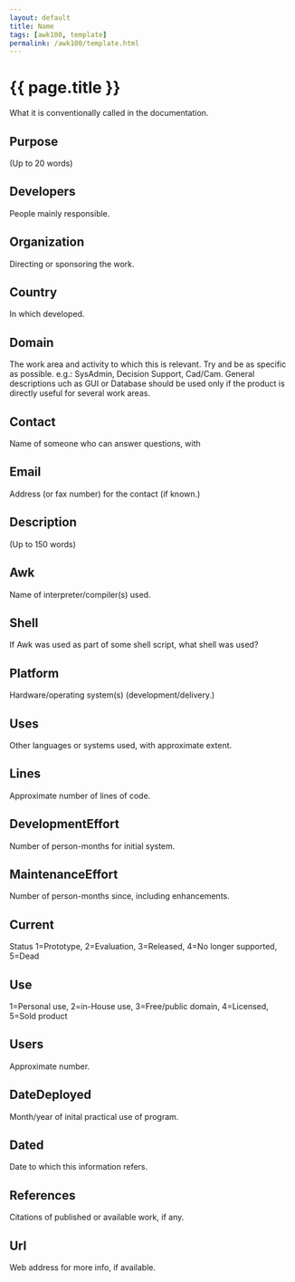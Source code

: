 ```yaml
---
layout: default
title: Name
tags: [awk100, template]
permalink: /awk100/template.html
---
```


# {{ page.title }}

What it is conventionally called in the documentation.

## Purpose

(Up to 20 words)

## Developers

People mainly responsible.

## Organization

Directing or sponsoring the work.

## Country

In which developed.

## Domain

The work area and activity to which this is relevant.  Try and be as
specific as possible. e.g.: SysAdmin, Decision Support, Cad/Cam. General
descriptions uch as GUI or Database should be used only if the product
is directly useful for several work areas.

## Contact

Name of someone who can answer questions, with

## Email

Address (or fax number) for the contact (if known.)

## Description

(Up to 150 words)

## Awk

Name of interpreter/compiler(s) used.

## Shell
 
If Awk was used as part of some shell script, what shell was used? 

## Platform

Hardware/operating system(s) (development/delivery.)

## Uses

Other languages or systems used, with approximate extent.

## Lines

Approximate number of lines of code.

## DevelopmentEffort

Number of person-months for initial system.

## MaintenanceEffort

Number of person-months since, including enhancements.

## Current

Status 1=Prototype, 2=Evaluation, 3=Released, 4=No longer supported, 5=Dead

## Use
 
1=Personal use, 2=in-House use, 3=Free/public domain, 4=Licensed, 5=Sold product 

## Users

Approximate number.

## DateDeployed

Month/year of inital practical use of program.

## Dated

Date to which this information refers.

## References

Citations of published or available work, if any.

## Url

Web address for more info, if available.

